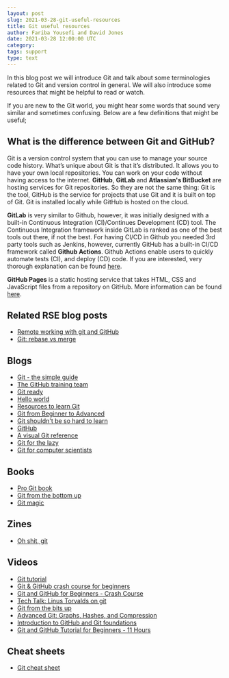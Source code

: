 ```yaml
---
layout: post
slug: 2021-03-28-git-useful-resources
title: Git useful resources
author: Fariba Yousefi and David Jones
date: 2021-03-28 12:00:00 UTC
category:
tags: support
type: text
---
```

In this blog post we will introduce Git and talk about some terminologies related to Git and version control in general. We will also introduce some resources that might be helpful to read or watch.

If you are new to the Git world, you might hear some words that sound very similar and sometimes confusing. Below are a few definitions that might be useful;

## What is the difference between **Git** and **GitHub**?
Git is a version control system that you can use to manage your source code history.
What’s unique about Git is that it’s distributed. It allows you to have your own local repositories. You can work on your code without having access to the internet.
**GitHub**, **GitLab** and **Atlassian's BitBucket** are hosting services for Git repositories.
So they are not the same thing: Git is the tool, GitHub is the service for projects that use Git and it is built on top of Git. Git is installed locally while GitHub is hosted on the cloud. 

**GitLab** is very similar to Github, however, it was initially designed with a built-in Continuous Integration (CI)/Continues Development (CD) tool. The Continuous Integration framework inside GitLab is ranked as one of the best tools out there, if not the best.
For having CI/CD in Github you needed 3rd party tools such as Jenkins, however, currently GitHub has a built-in CI/CD framework called **Github Actions**. Github Actions enable users to quickly automate tests (CI), and deploy (CD) code. If you are interested, very thorough explanation can be found [here](https://blog.codegiant.io/gitlab-vs-github-which-one-is-better-2020-d8ec7fb9542c).

**GitHub Pages** is a static hosting service that takes HTML, CSS and JavaScript files from a repository on GitHub. More information can be found [here](https://docs.github.com/en/github/working-with-github-pages/about-github-pages#about-github-pages).

## **Related RSE blog posts**
* [Remote working with git and GitHub](https://rse.shef.ac.uk/blog/2020-03-29-git-github-remote/)
* [Git: rebase vs merge](https://rse.shef.ac.uk/blog/2020-06-23-git-rebase-vs-merge/)

## **Blogs**
* [Git - the simple guide](https://rogerdudler.github.io/git-guide/)
* [The GitHub training team](https://lab.github.com/githubtraining)
* [Git ready](http://gitready.com/)
* [Hello world](https://guides.github.com/activities/hello-world/)
* [Resources to learn Git](http://try.github.io/)
* [Git from Beginner to Advanced](https://www.madebymike.com.au/writing/how-to-git/)
* [Git shouldn't be so hard to learn](http://think-like-a-git.net/)
* [GitHub](https://www.gun.io/github)
* [A visual Git reference](http://marklodato.github.io/visual-git-guide/index-en.html)
* [Git for the lazy](https://wiki.spheredev.org/index.php/Git_for_the_lazy)
* [Git for computer scientists](https://eagain.net/articles/git-for-computer-scientists/)

## **Books**
* [Pro Git book](http://git-scm.com/book/en/v2)
* [Git from the bottom up](http://ftp.newartisans.com/pub/git.from.bottom.up.pdf)
* [Git magic](http://www-cs-students.stanford.edu/~blynn/gitmagic/)

## **Zines**
* [Oh shit, git](https://jvns.ca/blog/2018/10/27/new-zine--oh-shit--git-/)

## **Videos**
* [Git tutorial](https://www.youtube.com/watch?v=xuB1Id2Wxak&ab_channel=edureka%21)
* [Git & GitHub crash course for beginners](https://www.youtube.com/watch?v=SWYqp7iY_Tc&ab_channel=TraversyMedia)
* [Git and GitHub for Beginners - Crash Course](https://www.youtube.com/watch?v=RGOj5yH7evk&ab_channel=freeCodeCamp.org)
* [Tech Talk: Linus Torvalds on git](https://www.youtube.com/watch?v=4XpnKHJAok8&ab_channel=Google)
* [Git from the bits up](https://www.youtube.com/watch?v=MYP56QJpDr4&ab_channel=InfoQ)
* [Advanced Git: Graphs, Hashes, and Compression](https://www.youtube.com/watch?v=ig5E8CcdM9g&ab_channel=InfoQ)
* [Introduction to GitHub and Git foundations](https://www.youtube.com/watch?v=FyfwLX4HAxM&list=PLg7s6cbtAD15G8lNyoaYDuKZSKyJrgwB-&ab_channel=GitHubTraining%26Guides)
* [Git and GitHub Tutorial for Beginners - 11 Hours](https://www.youtube.com/watch?v=3FKrszHcIsA&ab_channel=BogdanStashchuk)

## **Cheat sheets**
* [Git cheat sheet](https://education.github.com/git-cheat-sheet-education.pdf)